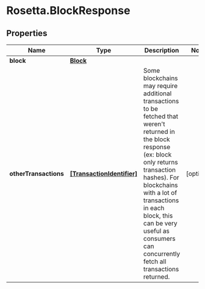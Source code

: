 # Rosetta.BlockResponse

## Properties

Name | Type | Description | Notes
------------ | ------------- | ------------- | -------------
**block** | [**Block**](Block.md) |  | 
**otherTransactions** | [**[TransactionIdentifier]**](TransactionIdentifier.md) | Some blockchains may require additional transactions to be fetched that weren&#39;t returned in the block response (ex: block only returns transaction hashes). For blockchains with a lot of transactions in each block, this can be very useful as consumers can concurrently fetch all transactions returned. | [optional] 



